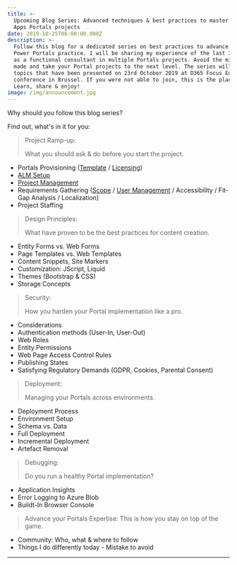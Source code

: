 ```yaml
---
title: >-
  Upcoming Blog Series: Advanced techniques & best practices to master Power
  Apps Portals projects
date: 2019-10-25T06:00:00.000Z
description: >-
  Follow this blog for a dedicated series on best practices to advance your
  Power Portals practice. I will be sharing my experience of the last 3+ years
  as a functional consultant in multiple Portals projects. Avoid the mistakes I
  made and take your Portal projects to the next level. The series will cover
  topics that have been presented on 23rd October 2019 at D365 Focus Europe
  conference in Brussel. If you were not able to join, this is the place to be.
  Learn, share & enjoy!
image: /img/announcement.jpg
---
```

Why should you follow this blog series? 

Find out, what's in it for you:

> Project Ramp-up:
>
> What you should ask & do before you start the project.

* Portals Provisioning ([Template](https://tinorabe.com/post/portals-provisioning-template-licensing-advanced-techniques-to-master-powerapps-portals/) / [Licensing](https://tinorabe.com/post/powerapps-portals-project-ramp-up-provisioning-licensing/))
* [ALM Setup](https://tinorabe.com/post/powerapps-portals-project-ramp-up-application-lifecycle-management-setup-alm/)
* [Project Management](https://tinorabe.com/post/powerapps-portals-project-ramp-up-project-management/)
* Requirements Gathering ([Scope](https://tinorabe.com/post/powerapps-portals-project-ramp-up-requirements-gathering/) / [User Management](https://tinorabe.com/post/powerapps-portals-project-ramp-up-requirements-gathering-user-management/) / Accessibility / Fit-Gap Analysis / Localization)
* Project Staffing

> Design Principles:
>
> What have proven to be the best practices for content creation.

* Entity Forms vs. Web Forms
* Page Templates vs. Web Templates
* Content Snippets, Site Markers
* Customization: JScript, Liquid
* Themes (Bootstrap & CSS)
* Storage Concepts

> Security:
>
> How you harden your Portal implementation like a pro.

* Considerations
* Authentication methods (User-In, User-Out)
* Web Roles
* Entity Permissions
* Web Page Access Control Rules
* Publishing States
* Satisfying Regulatory Demands (GDPR, Cookies, Parental Consent)

> Deployment:
>
> Managing your Portals across environments.

* Deployment Process
* Environment Setup 
* Schema vs. Data
* Full Deployment
* Incremental Deployment
* Artefact Removal

> Debugging:
>
> Do you run a healthy Portal implementation?

* Application Insights
* Error Logging to Azure Blob
* Buildt-In Browser Console

> Advance your Portals Expertise:
> This is how you stay on top of the game.

* Community: Who, what & where to follow
* Things I do differently today - Mistake to avoid 

- - -
